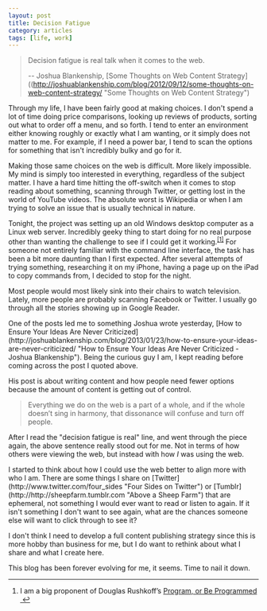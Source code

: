 ```yaml
---
layout: post
title: Decision Fatigue
category: articles
tags: [life, work]
---
```


> Decision fatigue is real talk when it comes to the web.
>
> -- Joshua Blankenship, [Some Thoughts on Web Content Strategy]((http://joshuablankenship.com/blog/2012/09/12/some-thoughts-on-web-content-strategy/ "Some Thoughts on Web Content Strategy")

Through my life, I have been fairly good at making choices. I don't spend a lot of time doing price comparisons, looking up reviews of products, sorting out what to order off a menu, and so forth. I tend to enter an environment either knowing roughly or exactly what I am wanting, or it simply does not matter to me. For example, if I need a power bar, I tend to scan the options for something that isn't incredibly bulky and go for it. 
<p>
Making those same choices on the web is difficult. More likely impossible. My mind is simply too interested in everything, regardless of the subject matter. I have a hard time hitting the off-switch when it comes to stop reading about something, scanning through Twitter, or getting lost in the world of YouTube videos. The absolute worst is Wikipedia or when I am trying to solve an issue that is usually technical in nature. 
<p>
Tonight, the project was setting up an old Windows desktop computer as a Linux web server. Incredibly geeky thing to start doing for no real purpose other than wanting the challenge to see if I could get it working.<sup><a href="#fn:1" id="fnref:1" title="see footnote" class="footnote">[1]</a></sup> For someone not entirely familiar with the command line interface, the task has been a bit more daunting than I first expected. After several attempts of trying something, researching it on my iPhone, having a page up on the iPad to copy commands from, I decided to stop for the night. 
<p>
Most people would most likely sink into their chairs to watch television. Lately, more people are probably scanning Facebook or Twitter. I usually go through all the stories showing up in Google Reader. 
<p>
One of the posts led me to something Joshua wrote yesterday, [How to Ensure Your Ideas Are Never Criticized](http://joshuablankenship.com/blog/2013/01/23/how-to-ensure-your-ideas-are-never-criticized/ "How to Ensure Your Ideas Are Never Criticized - Joshua Blankenship"). Being the curious guy I am, I kept reading before coming across the post I quoted above. 
<p>
His post is about writing content and how people need fewer options because the amount of content is getting out of control. 

> Everything we do on the web is a part of a whole, and if the whole doesn’t sing in harmony, that dissonance will confuse and turn off people.

After I read the "decision fatigue is real" line, and went through the piece again, the above sentence really stood out for me. Not in terms of how others were viewing the web, but instead with how *I* was using the web. 
<p>
I started to think about how I could use the web better to align more with who I am. There are some things I share on [Twitter](http://www.twitter.com/four_sides "Four Sides on Twitter") or [Tumblr](http://http://sheepfarm.tumblr.com "Above a Sheep Farm") that are ephemeral, not something I would ever want to read or listen to again. If it isn't something I don't want to see again, what are the chances someone else will want to click through to see it?
<p>
I don't think I need to develop a full content publishing strategy since this is more hobby than business for me, but I do want to rethink about what I share and what I create here. 
<p>

This blog has been forever evolving for me, it seems. Time to nail it down.

<div class="footnotes">
<hr />
<ol>
<li id="fn:1">
<p>I am a big proponent of Douglas Rushkoff&#8217;s <a href="http://www.amazon.com/gp/product/B004ELAPME/ref=as_li_ss_tl?ie=UTF8&amp;camp=1789&amp;creative=390957&amp;creativeASIN=B004ELAPME&amp;linkCode=as2&amp;tag=four0b-20" title="Program or Be Programmed">Program, or Be Programmed</a> <a href="#fnref:1" title="return to article" class="reversefootnote">&#160;&#8617;</a></p>
</li>
